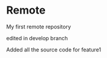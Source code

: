 # Remote
My first remote repository

edited in develop branch


Added all the source code for feature1
